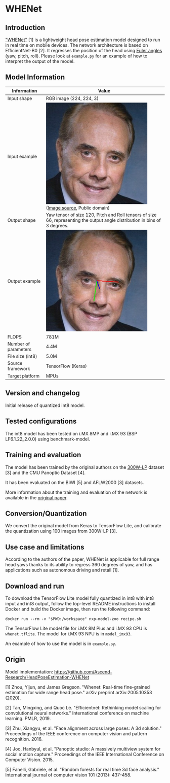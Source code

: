# WHENet

## Introduction

["WHENet"](https://arxiv.org/pdf/2005.10353.pdf) [1] is a lightweight head pose estimation model designed to run in real time on mobile devices.
The network architecture is based on EfficientNet-B0 [2].
It regresses the position of the head using [Euler angles](https://en.wikipedia.org/wiki/Euler_angles) (yaw, pitch, roll). 
Please look at `example.py` for an example of how to interpret the output of the model.

## Model Information

Information   | Value
---           | ---
Input shape   | RGB image (224, 224, 3)
Input example | <img src="example_input.jpg" width=320px> ([Image source](https://commons.wikimedia.org/wiki/File:Bob_Dole,_PCCWW_photo_portrait_(1).JPG), Public domain)
Output shape  | Yaw tensor of size 120, Pitch and Roll tensors of size 66, representing the output angle distribution in bins of 3 degrees.
Output example | <img src="example_output.jpg" width=320px>
FLOPS | 781M
Number of parameters | 4.4M
File size (int8) | 5.0M
Source framework | TensorFlow (Keras)
Target platform | MPUs

## Version and changelog

Initial release of quantized int8 model.

## Tested configurations

The int8 model has been tested on i.MX 8MP and i.MX 93 (BSP LF6.1.22_2.0.0) using benchmark-model.

## Training and evaluation

The model has been trained by the original authors on the [300W-LP](https://www.tensorflow.org/datasets/catalog/the300w_lp) dataset [3] and the CMU Panoptic Dataset [4].

It has been evaluated on the BIWI [5] and AFLW2000 [3] datasets.

More information about the training and evaluation of the network is available in the [original paper](https://arxiv.org/pdf/2005.10353.pdf).

## Conversion/Quantization

We convert the original model from Keras to TensorFlow Lite, and calibrate the quantization using 100 images from 300W-LP [3].

## Use case and limitations

According to the authors of the paper, WHENet is applicable for full range head yaws thanks to its ability to regress 360 degrees of yaw, 
and has applications such as autonomous driving and retail [1].

## Download and run

To download the TensorFlow Lite model fully quantized in int8 with int8 input and int8 output, follow the top-level README instructions to install Docker and build the Docker image, then run the following command: 

    docker run --rm -v "$PWD:/workspace" nxp-model-zoo recipe.sh

The TensorFlow Lite model file for i.MX 8M Plus and i.MX 93 CPU is `whenet.tflite`. The model for i.MX 93 NPU is in `model_imx93`.

An example of how to use the model is in `example.py`.

## Origin

Model implementation: https://github.com/Ascend-Research/HeadPoseEstimation-WHENet

[1] Zhou, Yijun, and James Gregson. "Whenet: Real-time fine-grained estimation for wide range head pose." arXiv preprint arXiv:2005.10353 (2020).

[2] Tan, Mingxing, and Quoc Le. "Efficientnet: Rethinking model scaling for convolutional neural networks." International conference on machine learning. PMLR, 2019.

[3] Zhu, Xiangyu, et al. "Face alignment across large poses: A 3d solution." Proceedings of the IEEE conference on computer vision and pattern recognition. 2016.

[4] Joo, Hanbyul, et al. "Panoptic studio: A massively multiview system for social motion capture." Proceedings of the IEEE International Conference on Computer Vision. 2015.

[5] Fanelli, Gabriele, et al. "Random forests for real time 3d face analysis." International journal of computer vision 101 (2013): 437-458.